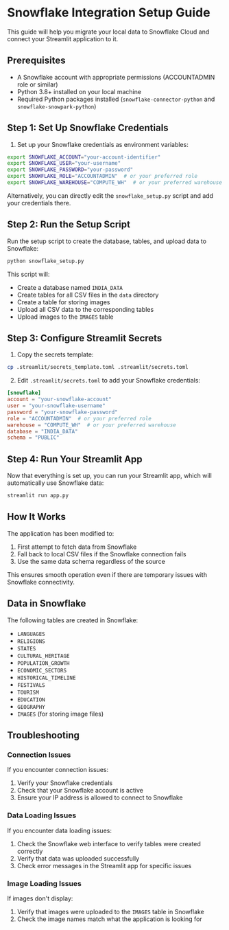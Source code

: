 
# Snowflake Integration Setup Guide

This guide will help you migrate your local data to Snowflake Cloud and connect your Streamlit application to it.

## Prerequisites

- A Snowflake account with appropriate permissions (ACCOUNTADMIN role or similar)
- Python 3.8+ installed on your local machine
- Required Python packages installed (`snowflake-connector-python` and `snowflake-snowpark-python`)

## Step 1: Set Up Snowflake Credentials

1. Set up your Snowflake credentials as environment variables:

```bash
export SNOWFLAKE_ACCOUNT="your-account-identifier"
export SNOWFLAKE_USER="your-username"
export SNOWFLAKE_PASSWORD="your-password"
export SNOWFLAKE_ROLE="ACCOUNTADMIN"  # or your preferred role
export SNOWFLAKE_WAREHOUSE="COMPUTE_WH"  # or your preferred warehouse
```

Alternatively, you can directly edit the `snowflake_setup.py` script and add your credentials there.

## Step 2: Run the Setup Script

Run the setup script to create the database, tables, and upload data to Snowflake:

```bash
python snowflake_setup.py
```

This script will:
- Create a database named `INDIA_DATA`
- Create tables for all CSV files in the `data` directory
- Create a table for storing images
- Upload all CSV data to the corresponding tables
- Upload images to the `IMAGES` table

## Step 3: Configure Streamlit Secrets

1. Copy the secrets template:

```bash
cp .streamlit/secrets_template.toml .streamlit/secrets.toml
```

2. Edit `.streamlit/secrets.toml` to add your Snowflake credentials:

```toml
[snowflake]
account = "your-snowflake-account"
user = "your-snowflake-username"
password = "your-snowflake-password"
role = "ACCOUNTADMIN"  # or your preferred role
warehouse = "COMPUTE_WH"  # or your preferred warehouse
database = "INDIA_DATA"
schema = "PUBLIC"
```

## Step 4: Run Your Streamlit App

Now that everything is set up, you can run your Streamlit app, which will automatically use Snowflake data:

```bash
streamlit run app.py
```

## How It Works

The application has been modified to:

1. First attempt to fetch data from Snowflake
2. Fall back to local CSV files if the Snowflake connection fails
3. Use the same data schema regardless of the source

This ensures smooth operation even if there are temporary issues with Snowflake connectivity.

## Data in Snowflake

The following tables are created in Snowflake:

- `LANGUAGES`
- `RELIGIONS`
- `STATES`
- `CULTURAL_HERITAGE`
- `POPULATION_GROWTH`
- `ECONOMIC_SECTORS`
- `HISTORICAL_TIMELINE`
- `FESTIVALS`
- `TOURISM`
- `EDUCATION`
- `GEOGRAPHY`
- `IMAGES` (for storing image files)

## Troubleshooting

### Connection Issues

If you encounter connection issues:

1. Verify your Snowflake credentials
2. Check that your Snowflake account is active
3. Ensure your IP address is allowed to connect to Snowflake

### Data Loading Issues

If you encounter data loading issues:

1. Check the Snowflake web interface to verify tables were created correctly
2. Verify that data was uploaded successfully
3. Check error messages in the Streamlit app for specific issues

### Image Loading Issues

If images don't display:

1. Verify that images were uploaded to the `IMAGES` table in Snowflake
2. Check the image names match what the application is looking for 